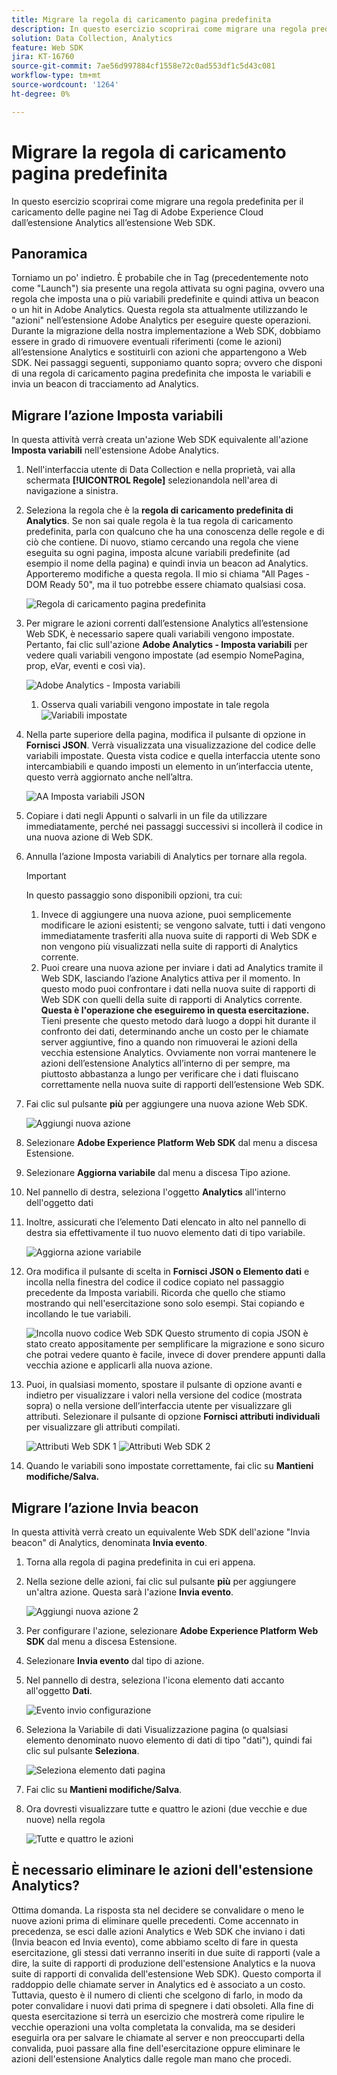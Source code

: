 ```yaml
---
title: Migrare la regola di caricamento pagina predefinita
description: In questo esercizio scoprirai come migrare una regola predefinita per il caricamento delle pagine nei Tag di Adobe Experience Cloud dall’estensione Analytics all’estensione Web SDK.
solution: Data Collection, Analytics
feature: Web SDK
jira: KT-16760
source-git-commit: 7ae56d997884cf1558e72c0ad553df1c5d43c081
workflow-type: tm+mt
source-wordcount: '1264'
ht-degree: 0%

---
```



# Migrare la regola di caricamento pagina predefinita

In questo esercizio scoprirai come migrare una regola predefinita per il caricamento delle pagine nei Tag di Adobe Experience Cloud dall’estensione Analytics all’estensione Web SDK.

## Panoramica

Torniamo un po&#39; indietro. È probabile che in Tag (precedentemente noto come &quot;Launch&quot;) sia presente una regola attivata su ogni pagina, ovvero una regola che imposta una o più variabili predefinite e quindi attiva un beacon o un hit in Adobe Analytics. Questa regola sta attualmente utilizzando le &quot;azioni&quot; nell’estensione Adobe Analytics per eseguire queste operazioni. Durante la migrazione della nostra implementazione a Web SDK, dobbiamo essere in grado di rimuovere eventuali riferimenti (come le azioni) all’estensione Analytics e sostituirli con azioni che appartengono a Web SDK. Nei passaggi seguenti, supponiamo quanto sopra; ovvero che disponi di una regola di caricamento pagina predefinita che imposta le variabili e invia un beacon di tracciamento ad Analytics.

## Migrare l’azione Imposta variabili

In questa attività verrà creata un&#39;azione Web SDK equivalente all&#39;azione **Imposta variabili** nell&#39;estensione Adobe Analytics.

1. Nell&#39;interfaccia utente di Data Collection e nella proprietà, vai alla schermata **[!UICONTROL Regole]** selezionandola nell&#39;area di navigazione a sinistra.
1. Seleziona la regola che è la **regola di caricamento predefinita di Analytics**. Se non sai quale regola è la tua regola di caricamento predefinita, parla con qualcuno che ha una conoscenza delle regole e di ciò che contiene. Di nuovo, stiamo cercando una regola che viene eseguita su ogni pagina, imposta alcune variabili predefinite (ad esempio il nome della pagina) e quindi invia un beacon ad Analytics. Apporteremo modifiche a questa regola. Il mio si chiama &quot;All Pages - DOM Ready 50&quot;, ma il tuo potrebbe essere chiamato qualsiasi cosa.

   ![Regola di caricamento pagina predefinita](assets/default-page-load-rule.jpg)

1. Per migrare le azioni correnti dall’estensione Analytics all’estensione Web SDK, è necessario sapere quali variabili vengono impostate. Pertanto, fai clic sull&#39;azione **Adobe Analytics - Imposta variabili** per vedere quali variabili vengono impostate (ad esempio NomePagina, prop, eVar, eventi e così via).

   ![Adobe Analytics - Imposta variabili](assets/aa-set-variables.jpg)
   1. Osserva quali variabili vengono impostate in tale regola
      ![Variabili impostate](assets/aa-vars-set.jpg)

1. Nella parte superiore della pagina, modifica il pulsante di opzione in **Fornisci JSON**. Verrà visualizzata una visualizzazione del codice delle variabili impostate. Questa vista codice e quella interfaccia utente sono intercambiabili e quando imposti un elemento in un’interfaccia utente, questo verrà aggiornato anche nell’altra.

   ![AA Imposta variabili JSON](assets/aa-setvars-json.jpg)

1. Copiare i dati negli Appunti o salvarli in un file da utilizzare immediatamente, perché nei passaggi successivi si incollerà il codice in una nuova azione di Web SDK.
1. Annulla l’azione Imposta variabili di Analytics per tornare alla regola.

   >[!IMPORTANT]
   >
   >In questo passaggio sono disponibili opzioni, tra cui:
   >1. Invece di aggiungere una nuova azione, puoi semplicemente modificare le azioni esistenti; se vengono salvate, tutti i dati vengono immediatamente trasferiti alla nuova suite di rapporti di Web SDK e non vengono più visualizzati nella suite di rapporti di Analytics corrente.
   >1. Puoi creare una nuova azione per inviare i dati ad Analytics tramite il Web SDK, lasciando l’azione Analytics attiva per il momento. In questo modo puoi confrontare i dati nella nuova suite di rapporti di Web SDK con quelli della suite di rapporti di Analytics corrente. **Questa è l&#39;operazione che eseguiremo in questa esercitazione.** Tieni presente che questo metodo darà luogo a doppi hit durante il confronto dei dati, determinando anche un costo per le chiamate server aggiuntive, fino a quando non rimuoverai le azioni della vecchia estensione Analytics. Ovviamente non vorrai mantenere le azioni dell’estensione Analytics all’interno di per sempre, ma piuttosto abbastanza a lungo per verificare che i dati fluiscano correttamente nella nuova suite di rapporti dell’estensione Web SDK.

1. Fai clic sul pulsante **più** per aggiungere una nuova azione Web SDK.

   ![Aggiungi nuova azione](assets/add-new-action.jpg)

1. Selezionare **Adobe Experience Platform Web SDK** dal menu a discesa Estensione.
1. Selezionare **Aggiorna variabile** dal menu a discesa Tipo azione.
1. Nel pannello di destra, seleziona l&#39;oggetto **Analytics** all&#39;interno dell&#39;oggetto dati
1. Inoltre, assicurati che l’elemento Dati elencato in alto nel pannello di destra sia effettivamente il tuo nuovo elemento dati di tipo variabile.

   ![Aggiorna azione variabile](assets/update-variable-action-analytics.jpg)

1. Ora modifica il pulsante di scelta in **Fornisci JSON o Elemento dati** e incolla nella finestra del codice il codice copiato nel passaggio precedente da Imposta variabili. Ricorda che quello che stiamo mostrando qui nell&#39;esercitazione sono solo esempi. Stai copiando e incollando le tue variabili.

   ![Incolla nuovo codice Web SDK](assets/new-websdk-code-paste.jpg)
Questo strumento di copia JSON è stato creato appositamente per semplificare la migrazione e sono sicuro che potrai vedere quanto è facile, invece di dover prendere appunti dalla vecchia azione e applicarli alla nuova azione.

1. Puoi, in qualsiasi momento, spostare il pulsante di opzione avanti e indietro per visualizzare i valori nella versione del codice (mostrata sopra) o nella versione dell’interfaccia utente per visualizzare gli attributi. Selezionare il pulsante di opzione **Fornisci attributi individuali** per visualizzare gli attributi compilati.

   ![Attributi Web SDK 1](assets/websdk-attributes-1.jpg)
   ![Attributi Web SDK 2](assets/websdk-attributes-2.jpg)

1. Quando le variabili sono impostate correttamente, fai clic su **Mantieni modifiche/Salva.**

## Migrare l’azione Invia beacon

In questa attività verrà creato un equivalente Web SDK dell&#39;azione &quot;Invia beacon&quot; di Analytics, denominata **Invia evento**.

1. Torna alla regola di pagina predefinita in cui eri appena.
1. Nella sezione delle azioni, fai clic sul pulsante **più** per aggiungere un&#39;altra azione. Questa sarà l&#39;azione **Invia evento**.

   ![Aggiungi nuova azione 2](assets/add-new-action-2.jpg)

1. Per configurare l&#39;azione, selezionare **Adobe Experience Platform Web SDK** dal menu a discesa Estensione.
1. Selezionare **Invia evento** dal tipo di azione.
1. Nel pannello di destra, seleziona l&#39;icona elemento dati accanto all&#39;oggetto **Dati**.

   ![Evento invio configurazione](assets/send-event-config.jpg)

1. Seleziona la Variabile di dati Visualizzazione pagina (o qualsiasi elemento denominato nuovo elemento di dati di tipo &quot;dati&quot;), quindi fai clic sul pulsante **Seleziona**.

   ![Seleziona elemento dati pagina](assets/select-data-element-variable.jpg)

1. Fai clic su **Mantieni modifiche/Salva**.
1. Ora dovresti visualizzare tutte e quattro le azioni (due vecchie e due nuove) nella regola

   ![Tutte e quattro le azioni](assets/all-four-actions.jpg)

## È necessario eliminare le azioni dell&#39;estensione Analytics?

Ottima domanda. La risposta sta nel decidere se convalidare o meno le nuove azioni prima di eliminare quelle precedenti. Come accennato in precedenza, se esci dalle azioni Analytics e Web SDK che inviano i dati (Invia beacon ed Invia evento), come abbiamo scelto di fare in questa esercitazione, gli stessi dati verranno inseriti in due suite di rapporti (vale a dire, la suite di rapporti di produzione dell&#39;estensione Analytics e la nuova suite di rapporti di convalida dell&#39;estensione Web SDK). Questo comporta il raddoppio delle chiamate server in Analytics ed è associato a un costo. Tuttavia, questo è il numero di clienti che scelgono di farlo, in modo da poter convalidare i nuovi dati prima di spegnere i dati obsoleti. Alla fine di questa esercitazione si terrà un esercizio che mostrerà come ripulire le vecchie operazioni una volta completata la convalida, ma se desideri eseguirla ora per salvare le chiamate al server e non preoccuparti della convalida, puoi passare alla fine dell&#39;esercitazione oppure eliminare le azioni dell&#39;estensione Analytics dalle regole man mano che procedi.
